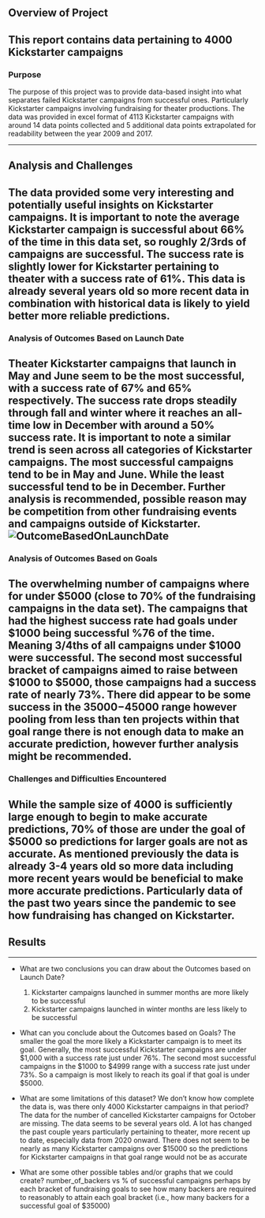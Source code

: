 ## Overview of Project
This report contains data pertaining to 4000 Kickstarter campaigns 
---
### Purpose
  The purpose of this project was to provide data-based insight into what separates failed Kickstarter campaigns from successful ones. Particularly Kickstarter campaigns involving fundraising for theater productions. The data was provided in excel format of 4113 Kickstarter campaigns with around 14 data points collected and 5 additional data points extrapolated for readability between the year 2009 and 2017.

---
## Analysis and Challenges
  The data provided some very interesting and potentially useful insights on Kickstarter campaigns. It is important to note the average Kickstarter campaign is successful about 66% of the time in this data set, so roughly 2/3rds of campaigns are successful.  The success rate is slightly lower for Kickstarter pertaining to theater with a success rate of 61%.  This data is already several years old so more recent data in combination with historical data is likely to yield better more reliable predictions.
---
### Analysis of Outcomes Based on Launch Date
  Theater Kickstarter campaigns that launch in May and June seem to be the most successful, with a success rate of 67% and 65% respectively. The success rate drops steadily through fall and winter where it reaches an all-time low in December with around a 50% success rate.  It is important to note a similar trend is seen across all categories of Kickstarter campaigns.  The most successful campaigns tend to be in May and June. While the least successful tend to be in December.  Further analysis is recommended, possible reason may be competition from other fundraising events and campaigns outside of Kickstarter.
![OutcomeBasedOnLaunchDate](kickstarter-analysis/Resources/OutcomeBasedOnLaunchDate.png)
---
### Analysis of Outcomes Based on Goals
  The overwhelming number of campaigns where for under $5000 (close to 70% of the fundraising campaigns in the data set). The campaigns that had the highest success rate had goals under $1000 being successful %76 of the time. Meaning 3/4ths of all campaigns under $1000 were successful. The second most successful bracket of campaigns aimed to raise between $1000 to $5000, those campaigns had a success rate of nearly 73%.
There did appear to be some success in the $35000-$45000 range however pooling from less than ten projects within that goal range there is not enough data to make an accurate prediction, however further analysis might be recommended.
---
### Challenges and Difficulties Encountered
  While the sample size of 4000 is sufficiently large enough to begin to make accurate predictions, 70% of those are under the goal of $5000 so predictions for larger goals are not as accurate.  As mentioned previously the data is already 3-4 years old so more data including more recent years would be beneficial to make more accurate predictions.  Particularly data of the past two years since the pandemic to see how fundraising has changed on Kickstarter.
---
## Results

---
- What are two conclusions you can draw about the Outcomes based on Launch Date?
  1. Kickstarter campaigns launched in summer months are more likely to be successful
  2. Kickstarter campaigns launched in winter months are less likely to be successful
 
- What can you conclude about the Outcomes based on Goals?
The smaller the goal the more likely a Kickstarter campaign is to meet its goal.
Generally, the most successful Kickstarter campaigns are under $1,000 with a success rate just under 76%. The second most successful campaigns in the $1000 to $4999 range with a success rate just under 73%.  So a campaign is most likely to reach its goal if that goal is under $5000.

- What are some limitations of this dataset?
We don’t know how complete the data is, was there only 4000 Kickstarter campaigns in that period?
The data for the number of cancelled Kickstarter campaigns for October are missing. 
The data seems to be several years old. A lot has changed the past couple years particularly pertaining to theater, more recent up to date, especially data from 2020 onward.
There does not seem to be nearly as many Kickstarter campaigns over $15000 so the predictions for Kickstarter campaigns in that goal range would not be as accurate

- What are some other possible tables and/or graphs that we could create?
number_of_backers vs % of successful campaigns perhaps by each bracket of fundraising goals to see how many backers are required to reasonably to attain each goal bracket (i.e., how many backers for a successful goal of $35000)
